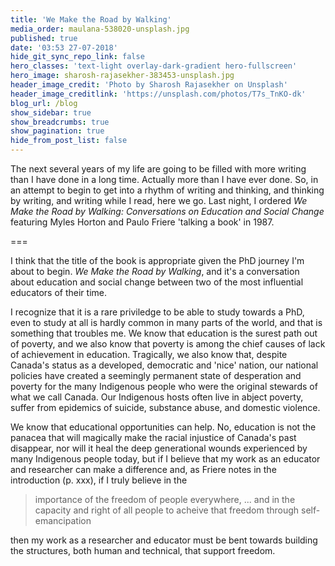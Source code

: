 ```yaml
---
title: 'We Make the Road by Walking'
media_order: maulana-538020-unsplash.jpg
published: true
date: '03:53 27-07-2018'
hide_git_sync_repo_link: false
hero_classes: 'text-light overlay-dark-gradient hero-fullscreen'
hero_image: sharosh-rajasekher-383453-unsplash.jpg
header_image_credit: 'Photo by Sharosh Rajasekher on Unsplash'
header_image_creditlink: 'https://unsplash.com/photos/T7s_TnKO-dk'
blog_url: /blog
show_sidebar: true
show_breadcrumbs: true
show_pagination: true
hide_from_post_list: false
---
```


The next several years of my life are going to be filled with more writing than I have done in a long time. Actually more than I have ever done. So, in an attempt to begin to get into a rhythm of writing and thinking, and thinking by writing, and writing while I read, here we go. Last night, I ordered *We Make the Road by Walking: Conversations on Education and Social Change* featuring Myles Horton and Paulo Friere 'talking a book' in 1987. 

===

I think that the title of the book is appropriate given the PhD journey I'm about to begin. *We Make the Road by Walking*, and it's a conversation about education and social change between two of the most influential educators of their time.

I recognize that it is a rare priviledge to be able to study towards a PhD, even to study at all is hardly common in many parts of the world, and that is something that troubles me. We know that education is the surest path out of poverty, and we also know that poverty is among the chief causes of lack of achievement in education. Tragically, we also know that, despite Canada's status as a developed, democratic and 'nice' nation, our national policies have created a seemingly permanent state of desperation and poverty for the many Indigenous people who were the original stewards of what we call Canada. Our Indigenous hosts often live in abject poverty, suffer from epidemics of suicide, substance abuse, and domestic violence.

We know that educational opportunities can help. No, education is not the panacea that will magically make the racial injustice of Canada's past disappear, nor will it heal the deep generational wounds experienced by many Indigenous people today, but if I believe that my work as an educator and researcher can make a difference and, as Friere notes in the introduction (p. xxx), if I truly believe in the 
>importance of the freedom of people everywhere, ... and in the capacity and right of all people to acheive that freedom through self-emancipation

then my work as a researcher and educator must be bent towards building the structures, both human and technical, that support freedom.